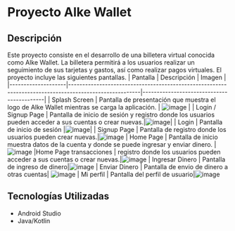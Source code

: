 # Proyecto Alke Wallet

## Descripción
Este proyecto consiste en el desarrollo de una billetera virtual conocida como Alke Wallet. La billetera permitirá a los usuarios realizar un seguimiento de sus tarjetas y gastos, así como realizar pagos virtuales. El proyecto incluye las siguientes pantallas.
| Pantalla           | Descripción                                                                                           | Imagen                                    |
|--------------------|-------------------------------------------------------------------------------------------------------|-------------------------------------------|
| Splash Screen      | Pantalla de presentación que muestra el logo de Alke Wallet mientras se carga la aplicación.          | ![image](https://github.com/BastianGongora/AlkeWalletProyecto/assets/131500649/7888d929-9ec3-49db-ac53-3c3b5e04186d)   |
| Login / Signup Page | Pantalla de inicio de sesión y registro donde los usuarios pueden acceder a sus cuentas o crear nuevas.|![image](https://github.com/BastianGongora/AlkeWalletProyecto/assets/131500649/9f337d8d-5d66-49d4-bba6-7e0d3df906a3)|
| Login | Pantalla de inicio de sesión |![image](https://github.com/BastianGongora/AlkeWalletProyecto/assets/131500649/f93a959f-610e-42a8-8b7f-6489ab6d6c57)|
| Signup Page | Pantalla de  registro donde los usuarios pueden  crear nuevas.|![image](https://github.com/BastianGongora/AlkeWalletProyecto/assets/131500649/709e739a-5574-4a97-971d-b6957b0e00a1)
| Home Page | Pantalla de inicio muestra datos de la cuenta y donde se puede ingresar y enviar dinero. | ![image](https://github.com/BastianGongora/AlkeWalletProyecto/assets/131500649/ff512504-456e-4b12-8ac6-bcfb55f23b14)
|Home Page transacciones |  registro donde los usuarios pueden acceder a sus cuentas o crear nuevas.|![image](https://github.com/BastianGongora/AlkeWalletProyecto/assets/131500649/6b0f2c16-e4ce-4ba6-b876-e1be82460aa0)
| Ingresar Dinero | Pantalla de ingreso de dinero|![image](https://github.com/BastianGongora/AlkeWalletProyecto/assets/131500649/b0b33d29-0d2f-4e46-a3e9-329ea3c20272)
| Enviar Dinero | Pantalla de envio de dinero a otras cuentas| ![image](https://github.com/BastianGongora/AlkeWalletProyecto/assets/131500649/ac9fd6d6-be0f-437e-a1d4-5956c3701ed3)
| Mi perfil  | Pantalla del perfil de usuario|![image](https://github.com/BastianGongora/AlkeWalletProyecto/assets/131500649/af38542a-6499-4a65-b07f-70641e73fe8a)




  

## Tecnologías Utilizadas
- Android Studio
- Java/Kotlin 



